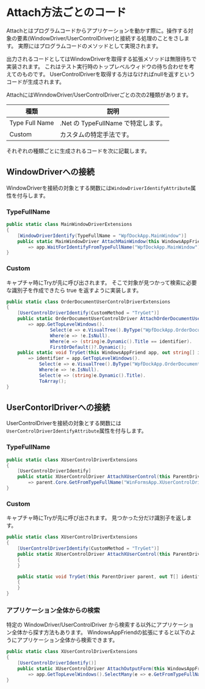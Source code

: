 # Attach方法ごとのコード

Attachとはプログラムコードからアプリケーションを動かす際に。操作する対象の要素(WindowDriver/UserControlDriver)と接続する処理のことをさします。
実際にはプログラムコードのメソッドとして実現されます。

出力されるコードとしてはWindowDriverを取得する拡張メソッドは無限待ちで実装されます。
これはテスト実行時のトップレベルウィドウの待ち合わせを考えてのものです。
UserControlDriverを取得する方はなければnullを返すというコードが生成されます。

AttachにはWinndowDriver/UserControlDriverごとの次の2種類があります。

| 種類 | 説明 |
|-----|-----|
| Type Full Name | .Net の TypeFullName で特定します。 |
| Custom | カスタムの特定手法です。 |

それぞれの種類ごとに生成されるコードを次に記載します。

## WindowDriverへの接続

WindowDriverを接続の対象とする関数には`WindowDriverIdentifyAttribute`属性を付与します。

### TypeFullName

```cs
public static class MainWindowDriverExtensions
{
    [WindowDriverIdentify(TypeFullName = "WpfDockApp.MainWindow")]
    public static MainWindowDriver AttachMainWindow(this WindowsAppFriend app)
        => app.WaitForIdentifyFromTypeFullName("WpfDockApp.MainWindow").Dynamic();
}
```
### Custom

キャプチャ時にTryが先に呼び出されます。
そこで対象が見つかって検索に必要な識別子を作成できたら true を返すように実装します。

```cs
public static class OrderDocumentUserControlDriverExtensions
{
    [UserControlDriverIdentify(CustomMethod = "TryGet")]
    public static OrderDocumentUserControlDriver AttachOrderDocumentUserControl(this WindowsAppFriend app, string identifier)
        => app.GetTopLevelWindows().
                Select(e => e.VisualTree().ByType("WpfDockApp.OrderDocumentUserControl").SingleOrDefault()).
                Where(e => !e.IsNull).
                Where(e => (string)e.Dynamic().Title == identifier).
                FirstOrDefault()?.Dynamic();
    public static void TryGet(this WindowsAppFriend app, out string[] identifier)
        => identifier = app.GetTopLevelWindows().
            Select(e => e.VisualTree().ByType("WpfDockApp.OrderDocumentUserControl").SingleOrDefault()).
            Where(e => !e.IsNull).
            Select(e => (string)e.Dynamic().Title).
            ToArray();
}
```

## UserContorlDriverへの接続

UserControlDriverを接続の対象とする関数には`UserControlDriverIdentifyAttribute`属性を付与します。

### TypeFullName

```cs
public static class XUserControlDriverExtensions
{
    [UserControlDriverIdentify]
    public static XUserControlDriver AttachXUserControl(this ParentDriver parent)
        => parent.Core.GetFromTypeFullName("WinFormsApp.XUserControlDriver").FirstOrDefault()?.Dynamic();
}
```

### Custom

キャプチャ時にTryが先に呼び出されます。
見つかった分だけ識別子を返します。

```cs
public static class XUserControlDriverExtensions
{
    [UserControlDriverIdentify(CustomMethod = "TryGet")]
    public static XUserControlDriver AttachXUserControl(this ParentDriver parent, T identifier)
    {
    }

    public static void TryGet(this ParentDriver parent, out T[] identifier)
    {
    }
}
```

### アプリケーション全体からの検索

特定の WindowDriver/UserControlDriver から検索する以外にアプリケーション全体から探す方法もあります。
WindowsAppFriendの拡張にすると以下のようにアプリケーション全体から検索できます。

```cs
public static class XUserControlDriverExtensions
{
    [UserControlDriverIdentify()]
    public static XUserControlDriver AttachOutputForm(this WindowsAppFriend app)
        => app.GetTopLevelWindows().SelectMany(e => e.GetFromTypeFullName("WinFormsApp.XUserControlDriver")).FirstOrDefault()?.Dynamic();
}
```
